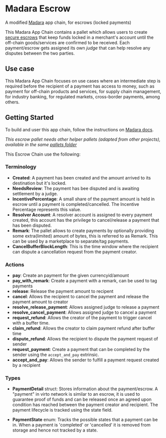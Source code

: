 # Madara Escrow

A modified [Madara](https://github.com/keep-starknet-strange/madara) app chain, for escrows (locked payments)

This Madara App Chain contains a pallet which allows users to create [secure escrows](./crates/pallets/escrow/) that keep funds locked in a merchant's account until the off-chain goods/services are confirmed to be received. Each payment/escrow gets assigned its own *judge* that can help resolve any disputes between the two parties.

## Use case

This Madara App Chain focuses on use cases where an intermediate step is required before the recipient of a payment has access to money, such as payment for off-chain products and services, for supply chain management, for industry banking, for regulated markets, cross-border payments, among others.

## Getting Started

To build and user this app chain, follow the instructions on [Madara docs](https://github.com/keep-starknet-strange/madara-app-chain-template).

_This escrow pallet needs other helper pallets (adapted from other projects), available in the same [pallets folder](./crates/pallets/)_

This Escrow Chain use the following:

### Terminology
- **Created**: A payment has been created and the amount arrived to its destination but it's locked.
- **NeedsReview**: The payment has bee disputed and is awaiting settlement by a judge.
- **IncentivePercentage**: A small share of the payment amount is held in escrow until a payment is completed/cancelled. The Incentive Percentage represents this value.
- **Resolver Account**: A resolver account is assigned to every payment created, this account has the privilege to cancel/release a payment that has been disputed.
- **Remark**: The pallet allows to create payments by optionally providing some extra(limited) amount of bytes, this is referred to as Remark. This can be used by a marketplace to separate/tag payments.
- **CancelBufferBlockLength**: This is the time window where the recipient can dispute a cancellation request from the payment creator.

### Actions
- **pay**: Create an payment for the given currencyid/amount
- **pay_with_remark**: Create a payment with a remark, can be used to tag payments
- **release**: Release the payment amount to recipent
- **cancel**: Allows the recipient to cancel the payment and release the payment amount to creator
- **resolve_release_payment**: Allows assigned judge to release a payment
- **resolve_cancel_payment**:  Allows assigned judge to cancel a payment
- **request_refund**: Allows the creator of the payment to trigger cancel with a buffer time.
- **claim_refund**: Allows the creator to claim payment refund after buffer time
- **dispute_refund**: Allows the recipient to dispute the payment request of sender
- **request_payment**: Create a payment that can be completed by the sender using the `accept_and_pay` extrinsic.
- **accept_and_pay**: Allows the sender to fulfill a payment request created by a recipient

### Types
- **PaymentDetail** struct: Stores information about the payment/escrow. A "payment" in virto network is similar to an escrow, it is used to guarantee proof of funds and can be released once an agreed upon condition has reached between the payment creator and recipient. The payment lifecycle is tracked using the state field.

- **PaymentState** enum: Tracks the possible states that a payment can be in. When a payment is 'completed' or 'cancelled' it is removed from storage and hence not tracked by a state.